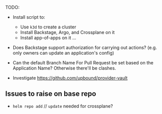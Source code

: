 TODO:

* Install script to:
  * Use `k3d` to create a cluster
  * Install Backstage, Argo, and Crossplane on it
  * Install app-of-apps on it
  ...

* Does Backstage support authorization for carrying out actions? (e.g. only owners can update an application's config)
* Can the default Branch Name For Pull Request be set based on the Application Name? Otherwise there'll be clashes.
* Investigate https://github.com/upbound/provider-vault

## Issues to raise on base repo

* `helm repo add` // `update` needed for crossplane?